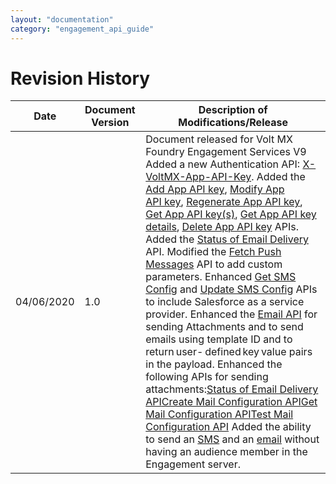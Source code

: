 ```yaml
---
layout: "documentation"
category: "engagement_api_guide"
---
```

                           

Revision History
================

  
| **Date** | **Document Version** | **Description of Modifications/Release** |
| --- | --- | --- |
| 04/06/2020 | 1.0 | Document released for Volt MX Foundry Engagement Services V9 Added a new Authentication API: [X-VoltMX-App-API-Key](APIs_for_VoltMX_Messaging_Services/Authentication_API.html#x-volt-mx-app-api-key). Added the [Add App API key](REST_API_Application/AddAppApiKey.html), [Modify App API key](REST_API_Application/ModifyAppApiKey.html), [Regenerate App API key](REST_API_Application/RegenerateAppApiKey.html), [Get App API key(s)](REST_API_Application/GetAppApiKey.html), [Get App API key details](REST_API_Application/GetAppApiKeyDetails.html), [Delete App API key](REST_API_Application/DelAppApiKey.html) APIs. Added the [Status of Email Delivery](REST_API_Email/FoundryEmailAPI.html) API. Modified the [Fetch Push Messages](Push_Message_APIs/Fetch_All_Messages_from_VoltMX_Foundry_Engagement.html) API to add custom parameters. Enhanced [Get SMS Config](REST_API__SMS/Get_SMS_Config.html) and [Update SMS Config](REST_API__SMS/Update_SMS_Config.html) APIs to include Salesforce as a service provider. Enhanced the [Email API](REST_API_Email/EmailAPIs.html) for sending Attachments and to send emails using template ID and to return user- defined key value pairs in the payload. Enhanced the following APIs for sending attachments:[Status of Email Delivery API](REST_API_Email/FoundryEmailAPI.html)[Create Mail Configuration API](REST_API_Administration/Create_Mail_Configurations.html)[Get Mail Configuration API](REST_API_Administration/Get_Mail_Configurations.html)[Test Mail Configuration API](REST_API_Administration/Test_Mail_Configurations.html) Added the ability to send an [SMS](REST_API__SMS/SMS_API_without_Audience_Member_Registration.html) and an [email](REST_API_Email/EmailAPIs.html) without having an audience member in the Engagement server. |

